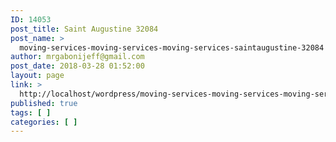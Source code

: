 ```yaml
---
ID: 14053
post_title: Saint Augustine 32084
post_name: >
  moving-services-moving-services-moving-services-saintaugustine-32084
author: mrgabonijeff@gmail.com
post_date: 2018-03-28 01:52:00
layout: page
link: >
  http://localhost/wordpress/moving-services-moving-services-moving-services-saintaugustine-32084/
published: true
tags: [ ]
categories: [ ]
---
```

